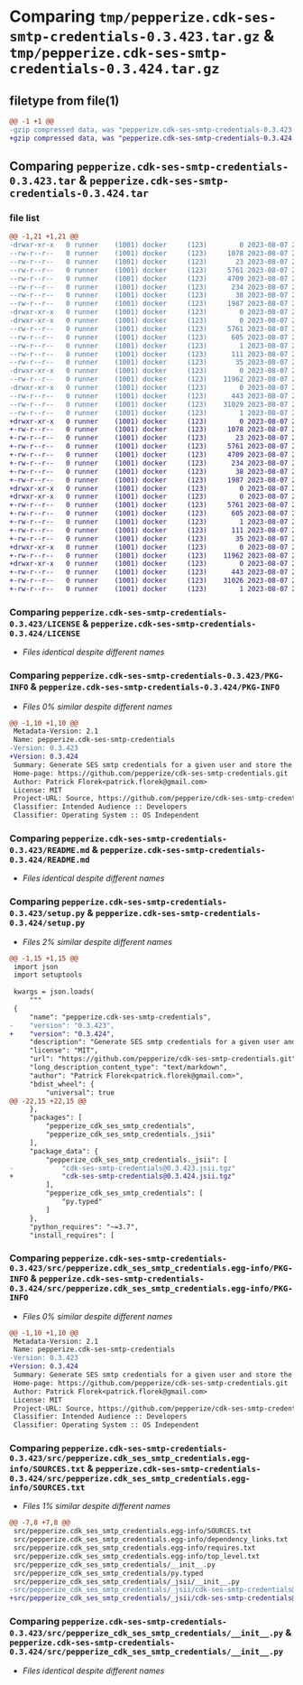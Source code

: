 # Comparing `tmp/pepperize.cdk-ses-smtp-credentials-0.3.423.tar.gz` & `tmp/pepperize.cdk-ses-smtp-credentials-0.3.424.tar.gz`

## filetype from file(1)

```diff
@@ -1 +1 @@
-gzip compressed data, was "pepperize.cdk-ses-smtp-credentials-0.3.423.tar", last modified: Mon Aug  7 22:44:02 2023, max compression
+gzip compressed data, was "pepperize.cdk-ses-smtp-credentials-0.3.424.tar", last modified: Mon Aug  7 22:49:52 2023, max compression
```

## Comparing `pepperize.cdk-ses-smtp-credentials-0.3.423.tar` & `pepperize.cdk-ses-smtp-credentials-0.3.424.tar`

### file list

```diff
@@ -1,21 +1,21 @@
-drwxr-xr-x   0 runner    (1001) docker     (123)        0 2023-08-07 22:44:02.566269 pepperize.cdk-ses-smtp-credentials-0.3.423/
--rw-r--r--   0 runner    (1001) docker     (123)     1078 2023-08-07 22:43:51.000000 pepperize.cdk-ses-smtp-credentials-0.3.423/LICENSE
--rw-r--r--   0 runner    (1001) docker     (123)       23 2023-08-07 22:43:51.000000 pepperize.cdk-ses-smtp-credentials-0.3.423/MANIFEST.in
--rw-r--r--   0 runner    (1001) docker     (123)     5761 2023-08-07 22:44:02.566269 pepperize.cdk-ses-smtp-credentials-0.3.423/PKG-INFO
--rw-r--r--   0 runner    (1001) docker     (123)     4709 2023-08-07 22:43:51.000000 pepperize.cdk-ses-smtp-credentials-0.3.423/README.md
--rw-r--r--   0 runner    (1001) docker     (123)      234 2023-08-07 22:43:51.000000 pepperize.cdk-ses-smtp-credentials-0.3.423/pyproject.toml
--rw-r--r--   0 runner    (1001) docker     (123)       38 2023-08-07 22:44:02.566269 pepperize.cdk-ses-smtp-credentials-0.3.423/setup.cfg
--rw-r--r--   0 runner    (1001) docker     (123)     1987 2023-08-07 22:43:51.000000 pepperize.cdk-ses-smtp-credentials-0.3.423/setup.py
-drwxr-xr-x   0 runner    (1001) docker     (123)        0 2023-08-07 22:44:02.562269 pepperize.cdk-ses-smtp-credentials-0.3.423/src/
-drwxr-xr-x   0 runner    (1001) docker     (123)        0 2023-08-07 22:44:02.566269 pepperize.cdk-ses-smtp-credentials-0.3.423/src/pepperize.cdk_ses_smtp_credentials.egg-info/
--rw-r--r--   0 runner    (1001) docker     (123)     5761 2023-08-07 22:44:02.000000 pepperize.cdk-ses-smtp-credentials-0.3.423/src/pepperize.cdk_ses_smtp_credentials.egg-info/PKG-INFO
--rw-r--r--   0 runner    (1001) docker     (123)      605 2023-08-07 22:44:02.000000 pepperize.cdk-ses-smtp-credentials-0.3.423/src/pepperize.cdk_ses_smtp_credentials.egg-info/SOURCES.txt
--rw-r--r--   0 runner    (1001) docker     (123)        1 2023-08-07 22:44:02.000000 pepperize.cdk-ses-smtp-credentials-0.3.423/src/pepperize.cdk_ses_smtp_credentials.egg-info/dependency_links.txt
--rw-r--r--   0 runner    (1001) docker     (123)      111 2023-08-07 22:44:02.000000 pepperize.cdk-ses-smtp-credentials-0.3.423/src/pepperize.cdk_ses_smtp_credentials.egg-info/requires.txt
--rw-r--r--   0 runner    (1001) docker     (123)       35 2023-08-07 22:44:02.000000 pepperize.cdk-ses-smtp-credentials-0.3.423/src/pepperize.cdk_ses_smtp_credentials.egg-info/top_level.txt
-drwxr-xr-x   0 runner    (1001) docker     (123)        0 2023-08-07 22:44:02.566269 pepperize.cdk-ses-smtp-credentials-0.3.423/src/pepperize_cdk_ses_smtp_credentials/
--rw-r--r--   0 runner    (1001) docker     (123)    11962 2023-08-07 22:43:51.000000 pepperize.cdk-ses-smtp-credentials-0.3.423/src/pepperize_cdk_ses_smtp_credentials/__init__.py
-drwxr-xr-x   0 runner    (1001) docker     (123)        0 2023-08-07 22:44:02.566269 pepperize.cdk-ses-smtp-credentials-0.3.423/src/pepperize_cdk_ses_smtp_credentials/_jsii/
--rw-r--r--   0 runner    (1001) docker     (123)      443 2023-08-07 22:43:51.000000 pepperize.cdk-ses-smtp-credentials-0.3.423/src/pepperize_cdk_ses_smtp_credentials/_jsii/__init__.py
--rw-r--r--   0 runner    (1001) docker     (123)    31029 2023-08-07 22:43:51.000000 pepperize.cdk-ses-smtp-credentials-0.3.423/src/pepperize_cdk_ses_smtp_credentials/_jsii/cdk-ses-smtp-credentials@0.3.423.jsii.tgz
--rw-r--r--   0 runner    (1001) docker     (123)        1 2023-08-07 22:43:51.000000 pepperize.cdk-ses-smtp-credentials-0.3.423/src/pepperize_cdk_ses_smtp_credentials/py.typed
+drwxr-xr-x   0 runner    (1001) docker     (123)        0 2023-08-07 22:49:52.345997 pepperize.cdk-ses-smtp-credentials-0.3.424/
+-rw-r--r--   0 runner    (1001) docker     (123)     1078 2023-08-07 22:49:39.000000 pepperize.cdk-ses-smtp-credentials-0.3.424/LICENSE
+-rw-r--r--   0 runner    (1001) docker     (123)       23 2023-08-07 22:49:39.000000 pepperize.cdk-ses-smtp-credentials-0.3.424/MANIFEST.in
+-rw-r--r--   0 runner    (1001) docker     (123)     5761 2023-08-07 22:49:52.345997 pepperize.cdk-ses-smtp-credentials-0.3.424/PKG-INFO
+-rw-r--r--   0 runner    (1001) docker     (123)     4709 2023-08-07 22:49:39.000000 pepperize.cdk-ses-smtp-credentials-0.3.424/README.md
+-rw-r--r--   0 runner    (1001) docker     (123)      234 2023-08-07 22:49:39.000000 pepperize.cdk-ses-smtp-credentials-0.3.424/pyproject.toml
+-rw-r--r--   0 runner    (1001) docker     (123)       38 2023-08-07 22:49:52.345997 pepperize.cdk-ses-smtp-credentials-0.3.424/setup.cfg
+-rw-r--r--   0 runner    (1001) docker     (123)     1987 2023-08-07 22:49:39.000000 pepperize.cdk-ses-smtp-credentials-0.3.424/setup.py
+drwxr-xr-x   0 runner    (1001) docker     (123)        0 2023-08-07 22:49:52.345997 pepperize.cdk-ses-smtp-credentials-0.3.424/src/
+drwxr-xr-x   0 runner    (1001) docker     (123)        0 2023-08-07 22:49:52.345997 pepperize.cdk-ses-smtp-credentials-0.3.424/src/pepperize.cdk_ses_smtp_credentials.egg-info/
+-rw-r--r--   0 runner    (1001) docker     (123)     5761 2023-08-07 22:49:52.000000 pepperize.cdk-ses-smtp-credentials-0.3.424/src/pepperize.cdk_ses_smtp_credentials.egg-info/PKG-INFO
+-rw-r--r--   0 runner    (1001) docker     (123)      605 2023-08-07 22:49:52.000000 pepperize.cdk-ses-smtp-credentials-0.3.424/src/pepperize.cdk_ses_smtp_credentials.egg-info/SOURCES.txt
+-rw-r--r--   0 runner    (1001) docker     (123)        1 2023-08-07 22:49:52.000000 pepperize.cdk-ses-smtp-credentials-0.3.424/src/pepperize.cdk_ses_smtp_credentials.egg-info/dependency_links.txt
+-rw-r--r--   0 runner    (1001) docker     (123)      111 2023-08-07 22:49:52.000000 pepperize.cdk-ses-smtp-credentials-0.3.424/src/pepperize.cdk_ses_smtp_credentials.egg-info/requires.txt
+-rw-r--r--   0 runner    (1001) docker     (123)       35 2023-08-07 22:49:52.000000 pepperize.cdk-ses-smtp-credentials-0.3.424/src/pepperize.cdk_ses_smtp_credentials.egg-info/top_level.txt
+drwxr-xr-x   0 runner    (1001) docker     (123)        0 2023-08-07 22:49:52.345997 pepperize.cdk-ses-smtp-credentials-0.3.424/src/pepperize_cdk_ses_smtp_credentials/
+-rw-r--r--   0 runner    (1001) docker     (123)    11962 2023-08-07 22:49:39.000000 pepperize.cdk-ses-smtp-credentials-0.3.424/src/pepperize_cdk_ses_smtp_credentials/__init__.py
+drwxr-xr-x   0 runner    (1001) docker     (123)        0 2023-08-07 22:49:52.345997 pepperize.cdk-ses-smtp-credentials-0.3.424/src/pepperize_cdk_ses_smtp_credentials/_jsii/
+-rw-r--r--   0 runner    (1001) docker     (123)      443 2023-08-07 22:49:39.000000 pepperize.cdk-ses-smtp-credentials-0.3.424/src/pepperize_cdk_ses_smtp_credentials/_jsii/__init__.py
+-rw-r--r--   0 runner    (1001) docker     (123)    31026 2023-08-07 22:49:39.000000 pepperize.cdk-ses-smtp-credentials-0.3.424/src/pepperize_cdk_ses_smtp_credentials/_jsii/cdk-ses-smtp-credentials@0.3.424.jsii.tgz
+-rw-r--r--   0 runner    (1001) docker     (123)        1 2023-08-07 22:49:39.000000 pepperize.cdk-ses-smtp-credentials-0.3.424/src/pepperize_cdk_ses_smtp_credentials/py.typed
```

### Comparing `pepperize.cdk-ses-smtp-credentials-0.3.423/LICENSE` & `pepperize.cdk-ses-smtp-credentials-0.3.424/LICENSE`

 * *Files identical despite different names*

### Comparing `pepperize.cdk-ses-smtp-credentials-0.3.423/PKG-INFO` & `pepperize.cdk-ses-smtp-credentials-0.3.424/PKG-INFO`

 * *Files 0% similar despite different names*

```diff
@@ -1,10 +1,10 @@
 Metadata-Version: 2.1
 Name: pepperize.cdk-ses-smtp-credentials
-Version: 0.3.423
+Version: 0.3.424
 Summary: Generate SES smtp credentials for a given user and store the credentials in a SecretsManager Secret.
 Home-page: https://github.com/pepperize/cdk-ses-smtp-credentials.git
 Author: Patrick Florek<patrick.florek@gmail.com>
 License: MIT
 Project-URL: Source, https://github.com/pepperize/cdk-ses-smtp-credentials.git
 Classifier: Intended Audience :: Developers
 Classifier: Operating System :: OS Independent
```

### Comparing `pepperize.cdk-ses-smtp-credentials-0.3.423/README.md` & `pepperize.cdk-ses-smtp-credentials-0.3.424/README.md`

 * *Files identical despite different names*

### Comparing `pepperize.cdk-ses-smtp-credentials-0.3.423/setup.py` & `pepperize.cdk-ses-smtp-credentials-0.3.424/setup.py`

 * *Files 2% similar despite different names*

```diff
@@ -1,15 +1,15 @@
 import json
 import setuptools
 
 kwargs = json.loads(
     """
 {
     "name": "pepperize.cdk-ses-smtp-credentials",
-    "version": "0.3.423",
+    "version": "0.3.424",
     "description": "Generate SES smtp credentials for a given user and store the credentials in a SecretsManager Secret.",
     "license": "MIT",
     "url": "https://github.com/pepperize/cdk-ses-smtp-credentials.git",
     "long_description_content_type": "text/markdown",
     "author": "Patrick Florek<patrick.florek@gmail.com>",
     "bdist_wheel": {
         "universal": true
@@ -22,15 +22,15 @@
     },
     "packages": [
         "pepperize_cdk_ses_smtp_credentials",
         "pepperize_cdk_ses_smtp_credentials._jsii"
     ],
     "package_data": {
         "pepperize_cdk_ses_smtp_credentials._jsii": [
-            "cdk-ses-smtp-credentials@0.3.423.jsii.tgz"
+            "cdk-ses-smtp-credentials@0.3.424.jsii.tgz"
         ],
         "pepperize_cdk_ses_smtp_credentials": [
             "py.typed"
         ]
     },
     "python_requires": "~=3.7",
     "install_requires": [
```

### Comparing `pepperize.cdk-ses-smtp-credentials-0.3.423/src/pepperize.cdk_ses_smtp_credentials.egg-info/PKG-INFO` & `pepperize.cdk-ses-smtp-credentials-0.3.424/src/pepperize.cdk_ses_smtp_credentials.egg-info/PKG-INFO`

 * *Files 0% similar despite different names*

```diff
@@ -1,10 +1,10 @@
 Metadata-Version: 2.1
 Name: pepperize.cdk-ses-smtp-credentials
-Version: 0.3.423
+Version: 0.3.424
 Summary: Generate SES smtp credentials for a given user and store the credentials in a SecretsManager Secret.
 Home-page: https://github.com/pepperize/cdk-ses-smtp-credentials.git
 Author: Patrick Florek<patrick.florek@gmail.com>
 License: MIT
 Project-URL: Source, https://github.com/pepperize/cdk-ses-smtp-credentials.git
 Classifier: Intended Audience :: Developers
 Classifier: Operating System :: OS Independent
```

### Comparing `pepperize.cdk-ses-smtp-credentials-0.3.423/src/pepperize.cdk_ses_smtp_credentials.egg-info/SOURCES.txt` & `pepperize.cdk-ses-smtp-credentials-0.3.424/src/pepperize.cdk_ses_smtp_credentials.egg-info/SOURCES.txt`

 * *Files 1% similar despite different names*

```diff
@@ -7,8 +7,8 @@
 src/pepperize.cdk_ses_smtp_credentials.egg-info/SOURCES.txt
 src/pepperize.cdk_ses_smtp_credentials.egg-info/dependency_links.txt
 src/pepperize.cdk_ses_smtp_credentials.egg-info/requires.txt
 src/pepperize.cdk_ses_smtp_credentials.egg-info/top_level.txt
 src/pepperize_cdk_ses_smtp_credentials/__init__.py
 src/pepperize_cdk_ses_smtp_credentials/py.typed
 src/pepperize_cdk_ses_smtp_credentials/_jsii/__init__.py
-src/pepperize_cdk_ses_smtp_credentials/_jsii/cdk-ses-smtp-credentials@0.3.423.jsii.tgz
+src/pepperize_cdk_ses_smtp_credentials/_jsii/cdk-ses-smtp-credentials@0.3.424.jsii.tgz
```

### Comparing `pepperize.cdk-ses-smtp-credentials-0.3.423/src/pepperize_cdk_ses_smtp_credentials/__init__.py` & `pepperize.cdk-ses-smtp-credentials-0.3.424/src/pepperize_cdk_ses_smtp_credentials/__init__.py`

 * *Files identical despite different names*


